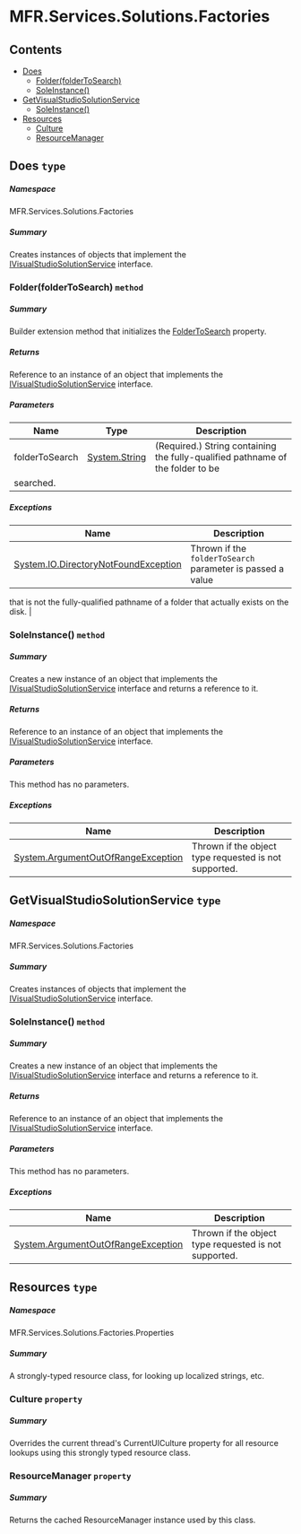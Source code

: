 <a name='assembly'></a>
# MFR.Services.Solutions.Factories

## Contents

- [Does](#T-MFR-Managers-Solutions-Factories-Does 'MFR.Services.Solutions.Factories.Does')
  - [Folder(folderToSearch)](#M-MFR-Managers-Solutions-Factories-Does-Folder-System-String- 'MFR.Services.Solutions.Factories.Does.Folder(System.String)')
  - [SoleInstance()](#M-MFR-Managers-Solutions-Factories-Does-SoleInstance 'MFR.Services.Solutions.Factories.Does.SoleInstance')
- [GetVisualStudioSolutionService](#T-MFR-Managers-Solutions-Factories-GetVisualStudioSolutionService 'MFR.Services.Solutions.Factories.GetVisualStudioSolutionService')
  - [SoleInstance()](#M-MFR-Managers-Solutions-Factories-GetVisualStudioSolutionService-SoleInstance 'MFR.Services.Solutions.Factories.GetVisualStudioSolutionService.SoleInstance')
- [Resources](#T-MFR-Managers-Solutions-Factories-Properties-Resources 'MFR.Services.Solutions.Factories.Properties.Resources')
  - [Culture](#P-MFR-Managers-Solutions-Factories-Properties-Resources-Culture 'MFR.Services.Solutions.Factories.Properties.Resources.Culture')
  - [ResourceManager](#P-MFR-Managers-Solutions-Factories-Properties-Resources-ResourceManager 'MFR.Services.Solutions.Factories.Properties.Resources.ResourceManager')

<a name='T-MFR-Managers-Solutions-Factories-Does'></a>
## Does `type`

##### Namespace

MFR.Services.Solutions.Factories

##### Summary

Creates instances of objects that implement the
[IVisualStudioSolutionService](#T-MFR-Managers-Solutions-Interfaces-IVisualStudioSolutionService 'MFR.Services.Solutions.Interfaces.IVisualStudioSolutionService')
interface.

<a name='M-MFR-Managers-Solutions-Factories-Does-Folder-System-String-'></a>
### Folder(folderToSearch) `method`

##### Summary

Builder extension method that initializes the
[FolderToSearch](#P-MFR-Managers-Solutions-Interfaces-IVisualStudioSolutionService-FolderToSearch 'MFR.Services.Solutions.Interfaces.IVisualStudioSolutionService.FolderToSearch')
property.

##### Returns

Reference to an instance of an object that implements the
[IVisualStudioSolutionService](#T-MFR-Managers-Solutions-Interfaces-IVisualStudioSolutionService 'MFR.Services.Solutions.Interfaces.IVisualStudioSolutionService')
interface.

##### Parameters

| Name | Type | Description |
| ---- | ---- | ----------- |
| folderToSearch | [System.String](http://msdn.microsoft.com/query/dev14.query?appId=Dev14IDEF1&l=EN-US&k=k:System.String 'System.String') | (Required.) String containing the fully-qualified pathname of the folder to be
searched. |

##### Exceptions

| Name | Description |
| ---- | ----------- |
| [System.IO.DirectoryNotFoundException](http://msdn.microsoft.com/query/dev14.query?appId=Dev14IDEF1&l=EN-US&k=k:System.IO.DirectoryNotFoundException 'System.IO.DirectoryNotFoundException') | Thrown if the `folderToSearch` parameter is passed a value
that is not the fully-qualified pathname of a folder that actually exists on
the disk. |

<a name='M-MFR-Managers-Solutions-Factories-Does-SoleInstance'></a>
### SoleInstance() `method`

##### Summary

Creates a new instance of an object that implements the
[IVisualStudioSolutionService](#T-MFR-Managers-Solutions-Interfaces-IVisualStudioSolutionService 'MFR.Services.Solutions.Interfaces.IVisualStudioSolutionService')
interface and returns a reference to it.

##### Returns

Reference to an instance of an object that implements the
[IVisualStudioSolutionService](#T-MFR-Managers-Solutions-Interfaces-IVisualStudioSolutionService 'MFR.Services.Solutions.Interfaces.IVisualStudioSolutionService')
interface.

##### Parameters

This method has no parameters.

##### Exceptions

| Name | Description |
| ---- | ----------- |
| [System.ArgumentOutOfRangeException](http://msdn.microsoft.com/query/dev14.query?appId=Dev14IDEF1&l=EN-US&k=k:System.ArgumentOutOfRangeException 'System.ArgumentOutOfRangeException') | Thrown if the object type requested is not supported. |

<a name='T-MFR-Managers-Solutions-Factories-GetVisualStudioSolutionService'></a>
## GetVisualStudioSolutionService `type`

##### Namespace

MFR.Services.Solutions.Factories

##### Summary

Creates instances of objects that implement the
[IVisualStudioSolutionService](#T-MFR-Managers-Solutions-Interfaces-IVisualStudioSolutionService 'MFR.Services.Solutions.Interfaces.IVisualStudioSolutionService')
interface.

<a name='M-MFR-Managers-Solutions-Factories-GetVisualStudioSolutionService-SoleInstance'></a>
### SoleInstance() `method`

##### Summary

Creates a new instance of an object that implements the
[IVisualStudioSolutionService](#T-MFR-Managers-Solutions-Interfaces-IVisualStudioSolutionService 'MFR.Services.Solutions.Interfaces.IVisualStudioSolutionService')
interface and returns a reference to it.

##### Returns

Reference to an instance of an object that implements the
[IVisualStudioSolutionService](#T-MFR-Managers-Solutions-Interfaces-IVisualStudioSolutionService 'MFR.Services.Solutions.Interfaces.IVisualStudioSolutionService')
interface.

##### Parameters

This method has no parameters.

##### Exceptions

| Name | Description |
| ---- | ----------- |
| [System.ArgumentOutOfRangeException](http://msdn.microsoft.com/query/dev14.query?appId=Dev14IDEF1&l=EN-US&k=k:System.ArgumentOutOfRangeException 'System.ArgumentOutOfRangeException') | Thrown if the object type requested is not supported. |

<a name='T-MFR-Managers-Solutions-Factories-Properties-Resources'></a>
## Resources `type`

##### Namespace

MFR.Services.Solutions.Factories.Properties

##### Summary

A strongly-typed resource class, for looking up localized strings, etc.

<a name='P-MFR-Managers-Solutions-Factories-Properties-Resources-Culture'></a>
### Culture `property`

##### Summary

Overrides the current thread's CurrentUICulture property for all
  resource lookups using this strongly typed resource class.

<a name='P-MFR-Managers-Solutions-Factories-Properties-Resources-ResourceManager'></a>
### ResourceManager `property`

##### Summary

Returns the cached ResourceManager instance used by this class.
